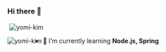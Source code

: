 ### Hi there 👋


<p>&nbsp;<img align="center" src="https://github-readme-stats.vercel.app/api?username=yomi-kim&show_icons=true&locale=en" alt="yomi-kim" /></p>

<p><img align="left" src="https://github-readme-stats.vercel.app/api/top-langs?username=yomi-kim&show_icons=true&locale=en&layout=compact" alt="yomi-kim" /></p>



- 🌱 I’m currently learning **Node.js, Spring**



